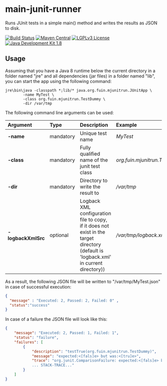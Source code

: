 # main-junit-runner
Runs JUnit tests in a simple main() method and writes the results as JSON to disk.

[![Build Status](https://jenkins.fuin.org/job/main-junit-runner/badge/icon)](https://jenkins.fuin.org/job/main-junit-runner/)
[![Maven Central](https://maven-badges.herokuapp.com/maven-central/org.fuin/main-junits-runner/badge.svg)](https://maven-badges.herokuapp.com/maven-central/org.fuin/main-junits-runner/)
[![LGPLv3 License](http://img.shields.io/badge/license-LGPLv3-blue.svg)](https://www.gnu.org/licenses/lgpl.html)
[![Java Development Kit 1.8](https://img.shields.io/badge/JDK-1.8-green.svg)](http://www.oracle.com/technetwork/java/javase/downloads/jdk8-downloads-2133151.html)

## Usage
Assuming that you have a Java 8 runtime below the current directory in a folder named "jre" and all dependencies (jar files) in a folder named "lib", you can start the app using the following command:
  
```
jre\bin\java -classpath *;lib/* java.org.fuin.mjunitrun.JUnitApp \
        -name MyTest \
        -class org.fuin.mjunitrun.TestDummy \
        -dir /var/tmp
```

The following command line arguments can be used: 

| Argument | Type | Description | Example |
|:-------- |:-----|:------------|:--------|
| **-name** | mandatory | Unique test name | *MyTest* |
| **-class** | mandatory | Fully qualified name of the junit test class | *org.fuin.mjunitrun.TestDummy*
| **-dir** | mandatory | Directory to write the result to | */var/tmp* |
| **-logbackXmlSrc** | optional | Logback XML configuration file to copy, if it does not exist in the target directory (default is 'logback.xml' in current directory)) | */var/tmp/logback.xml* |
 
As a result, the following JSON file will be written to "/var/tmp/MyTest.json" in case of successful execution:

```json
{ 
  "message" : "Executed: 2, Passed: 2, Failed: 0" ,
  "status":"success"
}
```

In case of a failure the JSON file will look like this:

```json
{
	"message": "Executed: 2, Passed: 1, Failed: 1",
	"status": "failure",
	"failures": [
		{
			"description": "testTrue(org.fuin.mjunitrun.TestDummy)",
			"message": "expected:<[fals]e> but was:<[tru]e>",
			"trace": "org.junit.ComparisonFailure: expected:<[fals]e> but was:<[tru]e>\n
			... STACK-TRACE..."
		}
	]
}
```

